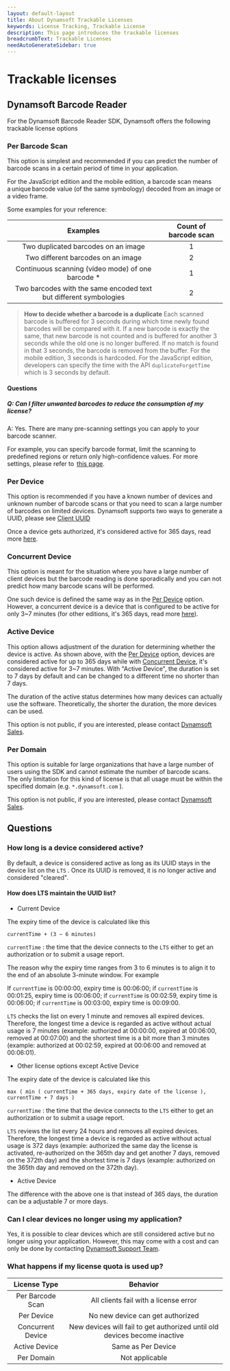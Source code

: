 ```yaml
---
layout: default-layout
title: About Dynamsoft Trackable Licenses
keywords: License Tracking, Trackable License
description: This page introduces the trackable licenses
breadcrumbText: Trackable Licenses
needAutoGenerateSidebar: true
---
```


# Trackable licenses

## Dynamsoft Barcode Reader

For the Dynamsoft Barcode Reader SDK, Dynamsoft offers the following trackable license options

### Per Barcode Scan

This option is simplest and recommended if you can predict the number of barcode scans in a certain period of time in your application.

For the JavaScript edition and the mobile edition, a barcode scan means a unique barcode value (of the same symbology) decoded from an image or a video frame.

Some examples for your reference:

| Examples	| Count of barcode scan |
|:-:|:-:|
| Two duplicated barcodes on an image | 1 |
| Two different barcodes on an image | 2 |
| Continuous scanning (video mode) of one barcode * | 1 |
| Two barcodes with the same encoded text but different symbologies | 2 |

> **How to decide whether a barcode is a duplicate**
> Each scanned barcode is buffered for 3 seconds during which time newly found barcodes will be compared with it. If a new barcode is exactly the same, that new barcode is not counted and is buffered for another 3 seconds while the old one is no longer buffered. If no match is found in that 3 seconds, the barcode is removed from the buffer. 
> For the mobile edition, 3 seconds is hardcoded. For the JavaScript edition, developers can specify the time with the API `duplicateForgetTime` which is 3 seconds by default.

#### Questions

##### Q: Can I filter unwanted barcodes to reduce the consumption of my license?

A: Yes. There are many pre-scanning settings you can apply to your barcode scanner.

For example, you can specify barcode format, limit the scanning to predefined regions or return only high-confidence values. For more settings, please refer to  [this page](https://www.dynamsoft.com/barcode-reader/parameters/scenario-settings/decode-result.html).

### Per Device

This option is recommended if you have a known number of devices and unknown number of barcode scans or that you need to scan a large number of barcodes on limited devices. Dynamsoft supports two ways to generate a UUID, please see [Client UUID]({{site.about}}terms.html#client-uuid)

Once a device gets authorized, it's considered active for 365 days, read more [here](#how-long-is-a-device-considered-active).

### Concurrent Device

This option is meant for the situation where you have a large number of client devices but the barcode reading is done sporadically and you can not predict how many barcode scans will be performed.

One such device is defined the same way as in the [Per Device](#per-device) option. However, a concurrent device is a device that is configured to be active for only 3~7 minutes (for other editions, it's 365 days, read more [here](#how-long-is-a-device-considered-active)).

### Active Device

This option allows adjustment of the duration for determining whether the device is active. As shown above, with the [Per Device](#per-device) option, devices are considered active for up to 365 days while with [Concurrent Device](#per-device), it's considered active for 3~7 minutes. With "Active Device", the duration is set to 7 days by default and can be changed to a different time no shorter than 7 days.

The duration of the active status determines how many devices can actually use the software. Theoretically, the shorter the duration, the more devices can be used.

This option is not public, if you are interested, please contact [Dynamsoft Sales](mailto:sales@dynamsoft.com).

### Per Domain

This option is suitable for large organizations that have a large number of users using the SDK and cannot estimate the number of barcode scans. The only limitation for this kind of license is that all usage must be within the specified domain (e.g. `*.dynamsoft.com` ).

This option is not public, if you are interested, please contact [Dynamsoft Sales](mailto:sales@dynamsoft.com).

## Questions

### How long is a device considered active?

By default, a device is considered active as long as its UUID stays in the device list on the `LTS` . Once its UUID is removed, it is no longer active and considered "cleared".

#### How does LTS maintain the UUID list?

* Current Device

The expiry time of the device is calculated like this

``` text
currentTime + (3 ~ 6 minutes)
```

`currentTime` : the time that the device connects to the `LTS` either to get an authorization or to submit a usage report.

The reason why the expiry time ranges from 3 to 6 minutes is to align it to the end of an absolute 3-minute window. For example

If `currentTime` is 00:00:00, expiry time is 00:06:00; 
if `currentTime` is 00:01:25, expiry time is 00:06:00; 
if `currentTime` is 00:02:59, expiry time is 00:06:00; 
if `currentTime` is 00:03:00, expiry time is 00:09:00.

`LTS` checks the list on every 1 minute and removes all expired devices. Therefore, the longest time a device is regarded as active without actual usage is 7 minutes (example: authorized at 00:00:00, expired at 00:06:00, removed at 00:07:00) and the shortest time is a bit more than 3 minutes (example: authorized at 00:02:59, expired at 00:06:00 and removed at 00:06:01).

* Other license options except Active Device

The expiry date of the device is calculated like this

``` text
max ( min ( currentTime + 365 days, expiry date of the license ), currentTime + 7 days )
```

`currentTime` : the time that the device connects to the `LTS` either to get an authorization or to submit a usage report.

`LTS` reviews the list every 24 hours and removes all expired devices. Therefore, the longest time a device is regarded as active without actual usage is 372 days (example: authorized the same day the license is activated, re-authorized on the 365th day and get another 7 days, removed on the 372th day) and the shortest time is 7 days (example: authorized on the 365th day and removed on the 372th day).

* Active Device

The difference with the above one is that instead of 365 days, the duration can be a adjustable 7 or more days.

### Can I clear devices no longer using my application?

Yes, it is possible to clear devices which are still considered active but no longer using your application. However, this may come with a cost and can only be done by contacting [Dynamsoft Support Team](mailto:support@dynamsoft.com).

### What happens if my license quota is used up?

| License Type | Behavior |
|:-:|:-:|
| Per Barcode Scan | All clients fail with a license error |
| Per Device | No new device can get authorized |
| Concurrent Device | New devices will fail to get authorized until old devices become inactive |
| Active Device | Same as Per Device |
| Per Domain | Not applicable |
